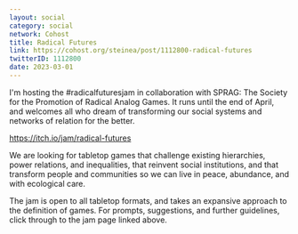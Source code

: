 ```yaml
---
layout: social
category: social
network: Cohost
title: Radical Futures
link: https://cohost.org/steinea/post/1112800-radical-futures
twitterID: 1112800
date: 2023-03-01
---
```


I'm hosting the #radicalfuturesjam in collaboration with SPRAG: The Society for the Promotion of Radical Analog Games. It runs until the end of April, and welcomes all who dream of transforming our social systems and networks of relation for the better.

<https://itch.io/jam/radical-futures>

We are looking for tabletop games that challenge existing hierarchies, power relations, and inequalities, that reinvent social institutions, and that transform people and communities so we can live in peace, abundance, and with ecological care.

The jam is open to all tabletop formats, and takes an expansive approach to the definition of games. For prompts, suggestions, and further guidelines, click through to the jam page linked above.
